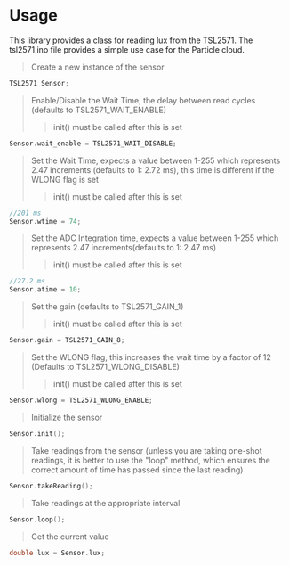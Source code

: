 # Usage

This library provides a class for reading lux from the TSL2571. The tsl2571.ino file provides a simple use case for the Particle cloud.

>Create a new instance of the sensor
```cpp
TSL2571 Sensor;
```
>Enable/Disable the Wait Time, the delay between read cycles (defaults to TSL2571_WAIT_ENABLE)
>>init() must be called after this is set
```cpp
Sensor.wait_enable = TSL2571_WAIT_DISABLE;
```

>Set the Wait Time, expects a value between 1-255 which represents 2.47 increments (defaults to 1: 2.72 ms), this time is different if the WLONG flag is set
>>init() must be called after this is set
```cpp
//201 ms
Sensor.wtime = 74;
```

>Set the ADC Integration time, expects a value between 1-255 which represents 2.47 increments(defaults to 1: 2.47 ms)
>>init() must be called after this is set
```cpp
//27.2 ms
Sensor.atime = 10;
```

>Set the gain (defaults to TSL2571_GAIN_1)
>>init() must be called after this is set
```cpp
Sensor.gain = TSL2571_GAIN_8;
```

>Set the WLONG flag, this increases the wait time by a factor of 12 (Defaults to TSL2571_WLONG_DISABLE)
>>init() must be called after this is set
```cpp
Sensor.wlong = TSL2571_WLONG_ENABLE;
```

>Initialize the sensor
```cpp
Sensor.init();
```

>Take readings from the sensor (unless you are taking one-shot readings, it is better to use the "loop" method, which ensures the correct amount of time has passed since the last reading)
```cpp
Sensor.takeReading();
```

>Take readings at the appropriate interval
```cpp
Sensor.loop();
```

>Get the current value
```cpp
double lux = Sensor.lux;
```
